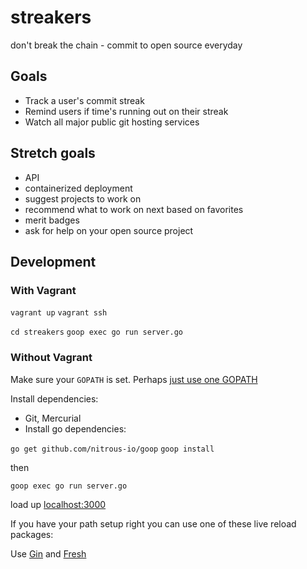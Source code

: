 streakers
=========

don't break the chain - commit to open source everyday


## Goals

- Track a user's commit streak
- Remind users if time's running out on their streak
- Watch all major public git hosting services


## Stretch goals

- API
- containerized deployment
- suggest projects to work on
- recommend what to work on next based on favorites
- merit badges
- ask for help on your open source project

## Development

### With Vagrant

`vagrant up`
`vagrant ssh`

`cd streakers`
`goop exec go run server.go`

### Without Vagrant

Make sure your `GOPATH` is set. Perhaps [just use one GOPATH](http://mwholt.blogspot.com/2014/02/why-i-use-just-one-gopath.html)

Install dependencies:

- Git, Mercurial
- Install go dependencies:

`go get github.com/nitrous-io/goop`
`goop install`

then

`goop exec go run server.go`

load up [localhost:3000](http://localhost:3000)

If you have your path setup right you can use one of these live reload packages:

Use [Gin](https://github.com/codegangsta/gin) and [Fresh](https://github.com/pilu/fresh)
